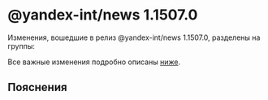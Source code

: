 # @yandex-int/news 1.1507.0

<!-- ЧЕЛОВЕЧЕСКОЕ ВСТУПЛЕНИЕ -->

Изменения, вошедшие в релиз @yandex-int/news 1.1507.0, разделены на группы:

Все важные изменения подробно описаны [ниже](#Пояснения).

## Пояснения

